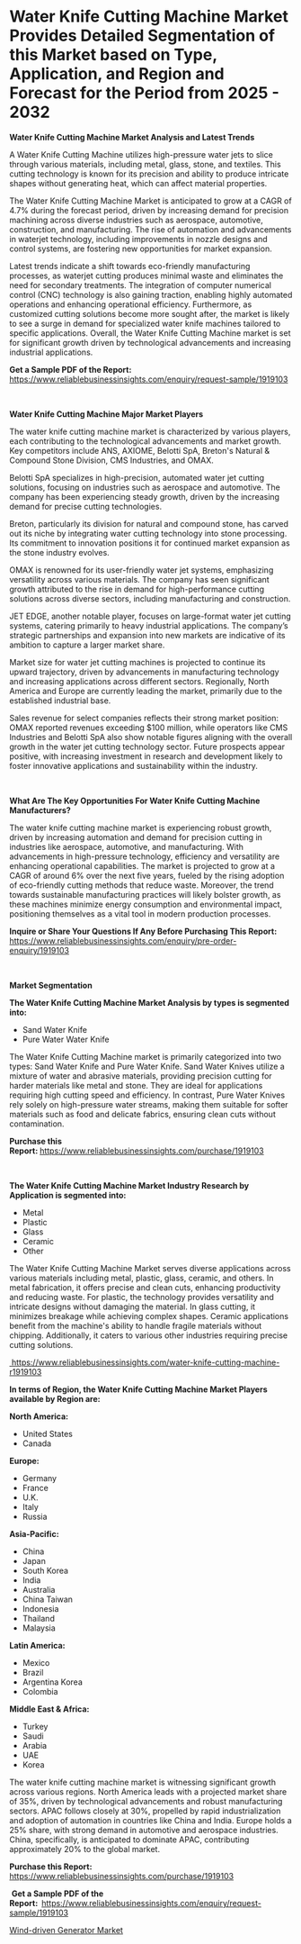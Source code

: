 <p><h1>Water Knife Cutting Machine Market Provides Detailed Segmentation of this Market based on Type, Application, and Region and Forecast for the Period from 2025 - 2032</h1></p><p><strong>Water Knife Cutting Machine Market Analysis and Latest Trends</strong></p>
<p><p>A Water Knife Cutting Machine utilizes high-pressure water jets to slice through various materials, including metal, glass, stone, and textiles. This cutting technology is known for its precision and ability to produce intricate shapes without generating heat, which can affect material properties. </p><p>The Water Knife Cutting Machine Market is anticipated to grow at a CAGR of 4.7% during the forecast period, driven by increasing demand for precision machining across diverse industries such as aerospace, automotive, construction, and manufacturing. The rise of automation and advancements in waterjet technology, including improvements in nozzle designs and control systems, are fostering new opportunities for market expansion. </p><p>Latest trends indicate a shift towards eco-friendly manufacturing processes, as waterjet cutting produces minimal waste and eliminates the need for secondary treatments. The integration of computer numerical control (CNC) technology is also gaining traction, enabling highly automated operations and enhancing operational efficiency. Furthermore, as customized cutting solutions become more sought after, the market is likely to see a surge in demand for specialized water knife machines tailored to specific applications. Overall, the Water Knife Cutting Machine market is set for significant growth driven by technological advancements and increasing industrial applications.</p></p>
<p><strong>Get a Sample PDF of the Report:&nbsp;</strong> <a href="https://www.reliablebusinessinsights.com/enquiry/request-sample/1919103?utm_campaign=1674&utm_medium=2&utm_source=Github&utm_content=ia&utm_term=14012025&utm_id=water-knife-cutting-machine">https://www.reliablebusinessinsights.com/enquiry/request-sample/1919103</a></p>
<p>&nbsp;</p>
<p><strong>Water Knife Cutting Machine Major Market Players</strong></p>
<p><p>The water knife cutting machine market is characterized by various players, each contributing to the technological advancements and market growth. Key competitors include ANS, AXIOME, Belotti SpA, Breton's Natural & Compound Stone Division, CMS Industries, and OMAX. </p><p>Belotti SpA specializes in high-precision, automated water jet cutting solutions, focusing on industries such as aerospace and automotive. The company has been experiencing steady growth, driven by the increasing demand for precise cutting technologies.</p><p>Breton, particularly its division for natural and compound stone, has carved out its niche by integrating water cutting technology into stone processing. Its commitment to innovation positions it for continued market expansion as the stone industry evolves.</p><p>OMAX is renowned for its user-friendly water jet systems, emphasizing versatility across various materials. The company has seen significant growth attributed to the rise in demand for high-performance cutting solutions across diverse sectors, including manufacturing and construction.</p><p>JET EDGE, another notable player, focuses on large-format water jet cutting systems, catering primarily to heavy industrial applications. The company’s strategic partnerships and expansion into new markets are indicative of its ambition to capture a larger market share.</p><p>Market size for water jet cutting machines is projected to continue its upward trajectory, driven by advancements in manufacturing technology and increasing applications across different sectors. Regionally, North America and Europe are currently leading the market, primarily due to the established industrial base.</p><p>Sales revenue for select companies reflects their strong market position: OMAX reported revenues exceeding $100 million, while operators like CMS Industries and Belotti SpA also show notable figures aligning with the overall growth in the water jet cutting technology sector. Future prospects appear positive, with increasing investment in research and development likely to foster innovative applications and sustainability within the industry.</p></p>
<p>&nbsp;</p>
<p><strong>What Are The Key Opportunities For Water Knife Cutting Machine Manufacturers?</strong></p>
<p><p>The water knife cutting machine market is experiencing robust growth, driven by increasing automation and demand for precision cutting in industries like aerospace, automotive, and manufacturing. With advancements in high-pressure technology, efficiency and versatility are enhancing operational capabilities. The market is projected to grow at a CAGR of around 6% over the next five years, fueled by the rising adoption of eco-friendly cutting methods that reduce waste. Moreover, the trend towards sustainable manufacturing practices will likely bolster growth, as these machines minimize energy consumption and environmental impact, positioning themselves as a vital tool in modern production processes.</p></p>
<p><strong>Inquire or Share Your Questions If Any Before Purchasing This Report:</strong> <a href="https://www.reliablebusinessinsights.com/enquiry/pre-order-enquiry/1919103?utm_campaign=1674&utm_medium=2&utm_source=Github&utm_content=ia&utm_term=14012025&utm_id=water-knife-cutting-machine">https://www.reliablebusinessinsights.com/enquiry/pre-order-enquiry/1919103</a></p>
<p>&nbsp;</p>
<p><strong>Market Segmentation</strong></p>
<p><strong>The Water Knife Cutting Machine Market Analysis by types is segmented into:</strong></p>
<p><ul><li>Sand Water Knife</li><li>Pure Water Water Knife</li></ul></p>
<p><p>The Water Knife Cutting Machine market is primarily categorized into two types: Sand Water Knife and Pure Water Knife. Sand Water Knives utilize a mixture of water and abrasive materials, providing precision cutting for harder materials like metal and stone. They are ideal for applications requiring high cutting speed and efficiency. In contrast, Pure Water Knives rely solely on high-pressure water streams, making them suitable for softer materials such as food and delicate fabrics, ensuring clean cuts without contamination.</p></p>
<p><strong>Purchase this Report:&nbsp;</strong><a href="https://www.reliablebusinessinsights.com/purchase/1919103?utm_campaign=1674&utm_medium=2&utm_source=Github&utm_content=ia&utm_term=14012025&utm_id=water-knife-cutting-machine">https://www.reliablebusinessinsights.com/purchase/1919103</a></p>
<p>&nbsp;</p>
<p><strong>The Water Knife Cutting Machine Market Industry Research by Application is segmented into:</strong></p>
<p><ul><li>Metal</li><li>Plastic</li><li>Glass</li><li>Ceramic</li><li>Other</li></ul></p>
<p><p>The Water Knife Cutting Machine Market serves diverse applications across various materials including metal, plastic, glass, ceramic, and others. In metal fabrication, it offers precise and clean cuts, enhancing productivity and reducing waste. For plastic, the technology provides versatility and intricate designs without damaging the material. In glass cutting, it minimizes breakage while achieving complex shapes. Ceramic applications benefit from the machine's ability to handle fragile materials without chipping. Additionally, it caters to various other industries requiring precise cutting solutions.</p></p>
<p><a href="https://www.reliablebusinessinsights.com/water-knife-cutting-machine-r1919103?utm_campaign=1674&utm_medium=2&utm_source=Github&utm_content=ia&utm_term=14012025&utm_id=water-knife-cutting-machine">&nbsp;https://www.reliablebusinessinsights.com/water-knife-cutting-machine-r1919103</a></p>
<p><strong>In terms of Region, the Water Knife Cutting Machine Market Players available by Region are:</strong></p>
<p>
    <p> <strong> North America: </strong>
        <ul>
            <li>United States</li>
            <li>Canada</li>
        </ul>
        </p> 
    <p> <strong> Europe: </strong>
        <ul>
            <li>Germany</li>
            <li>France</li>
            <li>U.K.</li>
            <li>Italy</li>
            <li>Russia</li>
        </ul>
        </p> 
    <p> <strong> Asia-Pacific: </strong>
        <ul>
            <li>China</li>
            <li>Japan</li>
            <li>South Korea</li>
            <li>India</li>
            <li>Australia</li>
            <li>China Taiwan</li>
            <li>Indonesia</li>
            <li>Thailand</li>
            <li>Malaysia</li>
        </ul>
        </p> 
    <p> <strong> Latin America: </strong>
        <ul>
            <li>Mexico</li>
            <li>Brazil</li>
            <li>Argentina Korea</li>
            <li>Colombia</li>
        </ul>
        </p> 
    <p> <strong> Middle East & Africa: </strong>
        <ul>
            <li>Turkey</li>
            <li>Saudi</li>
            <li>Arabia</li>
            <li>UAE</li>
            <li>Korea</li>
        </ul>
    </p>
    </p>
<p><p>The water knife cutting machine market is witnessing significant growth across various regions. North America leads with a projected market share of 35%, driven by technological advancements and robust manufacturing sectors. APAC follows closely at 30%, propelled by rapid industrialization and adoption of automation in countries like China and India. Europe holds a 25% share, with strong demand in automotive and aerospace industries. China, specifically, is anticipated to dominate APAC, contributing approximately 20% to the global market.</p></p>
<p><strong>Purchase this Report: </strong><a href="https://www.reliablebusinessinsights.com/purchase/1919103?utm_campaign=1674&utm_medium=2&utm_source=Github&utm_content=ia&utm_term=14012025&utm_id=water-knife-cutting-machine">https://www.reliablebusinessinsights.com/purchase/1919103</a></p>
<p>&nbsp;<strong>Get a Sample PDF of the Report:&nbsp;&nbsp;</strong><a href="https://www.reliablebusinessinsights.com/enquiry/request-sample/1919103?utm_campaign=1674&utm_medium=2&utm_source=Github&utm_content=ia&utm_term=14012025&utm_id=water-knife-cutting-machine">https://www.reliablebusinessinsights.com/enquiry/request-sample/1919103</a></p>
<p><strong></strong></p>
<p><p><a href="https://github.com/mookiesville/Market-Research-Report-List-1/blob/main/wind-driven-generator-market.md?utm_campaign=1674&utm_medium=2&utm_source=Github&utm_content=ia&utm_term=14012025&utm_id=water-knife-cutting-machine">Wind-driven Generator Market</a></p></p>